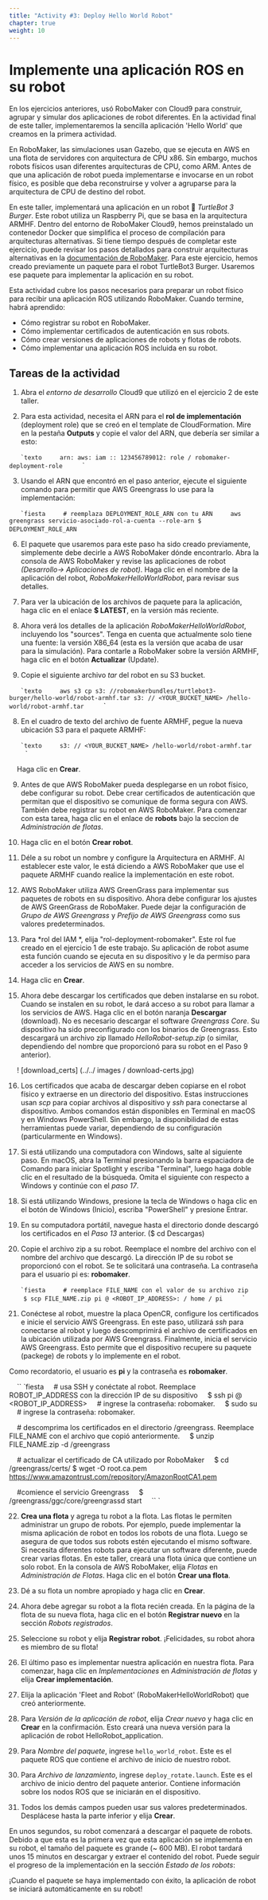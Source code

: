 ```yaml
---
title: "Activity #3: Deploy Hello World Robot"
chapter: true
weight: 10
---
```



# Implemente una aplicación ROS en su robot

En los ejercicios anteriores, usó RoboMaker con Cloud9 para construir, agrupar y simular dos aplicaciones de robot diferentes. En la actividad final de este taller, implementaremos la sencilla aplicación 'Hello World' que creamos en la primera actividad.

En RoboMaker, las simulaciones usan Gazebo, que se ejecuta en AWS en una flota de servidores con arquitectura de CPU x86. Sin embargo, muchos robots físicos usan diferentes arquitecturas de CPU, como ARM. Antes de que una aplicación de robot pueda implementarse e invocarse en un robot físico, es posible que deba reconstruirse y volver a agruparse para la arquitectura de CPU de destino del robot.

En este taller, implementará una aplicación en un robot 🤖 *TurtleBot 3 Burger*. Este robot utiliza un Raspberry Pi, que se basa en la arquitectura ARMHF. Dentro del entorno de RoboMaker Cloud9, hemos preinstalado un contenedor Docker que simplifica el proceso de compilación para arquitecturas alternativas. Si tiene tiempo después de completar este ejercicio, puede revisar los pasos detallados para construir arquitecturas alternativas en la [documentación de RoboMaker](https://docs.aws.amazon.com/robomaker/latest/dg/gs-deploy.html ). Para este ejercicio, hemos creado previamente un paquete para el robot TurtleBot3 Burger. Usaremos ese paquete para implementar la aplicación en su robot.

Esta actividad cubre los pasos necesarios para preparar un robot físico para recibir una aplicación ROS utilizando RoboMaker. Cuando termine, habrá aprendido:

* Cómo registrar su robot en RoboMaker.
* Cómo implementar certificados de autenticación en sus robots.
* Cómo crear versiones de aplicaciones de robots y flotas de robots.
* Cómo implementar una aplicación ROS incluida en su robot.

## Tareas de la actividad

1. Abra el *entorno de desarrollo* Cloud9 que utilizó en el ejercicio 2 de este taller.

2. Para esta actividad, necesita el ARN para el **rol de implementación** (deployment role) que se creó en el template de CloudFormation. Mire en la pestaña **Outputs** y copie el valor del ARN, que debería ser similar a esto:

    `` `texto
    arn: aws: iam :: 123456789012: role / robomaker-deployment-role
    `` `

3. Usando el ARN que encontró en el paso anterior, ejecute el siguiente comando para permitir que AWS Greengrass lo use para la implementación:

    `` `fiesta
    # reemplaza DEPLOYMENT_ROLE_ARN con tu ARN
    aws greengrass servicio-asociado-rol-a-cuenta --role-arn $ DEPLOYMENT_ROLE_ARN
    `` `

6. El paquete que usaremos para este paso ha sido creado previamente, simplemente debe decirle a AWS RoboMaker dónde encontrarlo. Abra la consola de AWS RoboMaker y revise las aplicaciones de robot *(Desarrollo-> Aplicaciones de robot)*. Haga clic en el nombre de la aplicación del robot, *RoboMakerHelloWorldRobot*, para revisar sus detalles.

7. Para ver la ubicación de los archivos de paquete para la aplicación, haga clic en el enlace **$ LATEST**, en la versión más reciente.

6. Ahora verá los detalles de la aplicación *RoboMakerHelloWorldRobot*, incluyendo los "sources". Tenga en cuenta que actualmente solo tiene una fuente: la versión X86_64 (esta es la versión que acaba de usar para la simulación). Para contarle a RoboMaker sobre la versión ARMHF, haga clic en el botón **Actualizar** (Update).

7. Copie el siguiente archivo *tar* del robot en su S3 bucket.

    `` `texto
    aws s3 cp s3: //robomakerbundles/turtlebot3-burger/hello-world/robot-armhf.tar s3: // <YOUR_BUCKET_NAME> /hello-world/robot-armhf.tar
    `` `

8. En el cuadro de texto del archivo de fuente ARMHF, pegue la nueva ubicación S3 para el paquete ARMHF:

    `` `texto
    s3: // <YOUR_BUCKET_NAME> /hello-world/robot-armhf.tar
    `` `

    Haga clic en **Crear**.

9. Antes de que AWS RoboMaker pueda desplegarse en un robot físico, debe configurar su robot. Debe crear certificados de autenticación que permitan que el dispositivo se comunique de forma segura con AWS. También debe registrar su robot en AWS RoboMaker. Para comenzar con esta tarea, haga clic en el enlace de **robots** bajo la seccion de *Administración de flotas*.

10. Haga clic en el botón **Crear robot**.

11. Déle a su robot un nombre y configure la Arquitectura en ARMHF. Al establecer este valor, le está diciendo a AWS RoboMaker que use el paquete ARMHF cuando realice la implementación en este robot.

12. AWS RoboMaker utiliza AWS GreenGrass para implementar sus paquetes de robots en su dispositivo. Ahora debe configurar los ajustes de AWS GreenGrass de RoboMaker. Puede dejar la configuración de *Grupo de AWS Greengrass* y *Prefijo de AWS Greengrass* como sus valores predeterminados.

13. Para *rol del IAM *, elija "rol-deployment-robomaker". Este rol fue creado en el ejercicio 1 de este trabajo. Su aplicación de robot asume esta función cuando se ejecuta en su dispositivo y le da permiso para acceder a los servicios de AWS en su nombre.

14. Haga clic en **Crear**.

15. Ahora debe descargar los certificados que deben instalarse en su robot. Cuando se instalen en su robot, le dará acceso a su robot para llamar a los servicios de AWS. Haga clic en el botón naranja **Descargar** (download). No es necesario descargar el software *Greengrass Core*. Su dispositivo ha sido preconfigurado con los binarios de Greengrass. Esto descargará un archivo zip llamado *HelloRobot-setup.zip* (o similar, dependiendo del nombre que proporcionó para su robot en el Paso 9 anterior).

    ! [download_certs] (../../ images / download-certs.jpg)

16. Los certificados que acaba de descargar deben copiarse en el robot físico y extraerse en un directorio del dispositivo. Estas instrucciones usan *scp* para copiar archivos al dispositivo y *ssh* para conectarse al dispositivo. Ambos comandos están disponibles en Terminal en macOS y en Windows PowerShell. Sin embargo, la disponibilidad de estas herramientas puede variar, dependiendo de su configuración (particularmente en Windows).

17. Si está utilizando una computadora con Windows, salte al siguiente paso. En macOS, abra la Terminal presionando la barra espaciadora de Comando para iniciar Spotlight y escriba "Terminal", luego haga doble clic en el resultado de la búsqueda. Omita el siguiente con respecto a Windows y continúe con el *paso 17*.

18. Si está utilizando Windows, presione la tecla de Windows o haga clic en el botón de Windows (Inicio), escriba "PowerShell" y presione Entrar.

19. En su computadora portátil, navegue hasta el directorio donde descargó los certificados en el *Paso 13* anterior. ($ cd Descargas)

20. Copie el archivo zip a su robot. Reemplace el nombre del archivo con el nombre del archivo que descargó. La dirección IP de su robot se proporcionó con el robot. Se te solicitará una contraseña. La contraseña para el usuario pi es: **robomaker**.

    `` `fiesta
    # reemplace FILE_NAME con el valor de su archivo zip
    $ scp FILE_NAME.zip pi @ <ROBOT_IP_ADDRESS>: / home / pi
    `` `

21. Conéctese al robot, muestre la placa OpenCR, configure los certificados e inicie el servicio AWS Greengrass. En este paso, utilizará *ssh* para conectarse al robot y luego descomprimirá el archivo de certificados en la ubicación utilizada por AWS Greengrass. Finalmente, inicia el servicio AWS Greengrass. Esto permite que el dispositivo recupere su paquete (packege) de robots y lo implemente en el robot. 

Como recordatorio, el usuario es **pi** y la contraseña es **robomaker**.

    `` `fiesta
    # usa SSH y conéctate al robot. Reemplace ROBOT_IP_ADDRESS con la dirección IP de su dispositivo
    $ ssh pi @ <ROBOT_IP_ADDRESS>
    # ingrese la contraseña: robomaker.
    $ sudo su
    # ingrese la contraseña: robomaker.

    # descomprima los certificados en el directorio /greengrass. Reemplace FILE_NAME con el archivo que copió anteriormente.
    $ unzip FILE_NAME.zip -d /greengrass

    # actualizar el certificado de CA utilizado por RoboMaker
    $ cd /greengrass/certs/
    $ wget -O root.ca.pem https://www.amazontrust.com/repository/AmazonRootCA1.pem

    #comience el servicio Greengrass
    $ /greengrass/ggc/core/greengrassd start 
    `` `

22. **Crea una flota** y agrega tu robot a la flota. Las flotas le permiten administrar un grupo de robots. Por ejemplo, puede implementar la misma aplicación de robot en todos los robots de una flota. Luego se asegura de que todos sus robots estén ejecutando el mismo software. Si necesita diferentes robots para ejecutar un software diferente, puede crear varias flotas. En este taller, creará una flota única que contiene un solo robot. En la consola de AWS RoboMaker, elija *Flotas* en *Administración de Flotas*. Haga clic en el botón **Crear una flota**.

23. Dé a su flota un nombre apropiado y haga clic en **Crear**.

24. Ahora debe agregar su robot a la flota recién creada. En la página de la flota de su nueva flota, haga clic en el botón **Registrar nuevo** en la sección *Robots registrados*.

25. Seleccione su robot y elija **Registrar robot**. ¡Felicidades, su robot ahora es miembro de su flota! 

26. El último paso es implementar nuestra aplicación en nuestra flota. Para comenzar, haga clic en *Implementaciones* en *Administración de flotas* y elija **Crear implementación**.

27. Elija la aplicación 'Fleet and Robot' (RoboMakerHelloWorldRobot) que creó anteriormente.

28. Para *Versión de la aplicación de robot*, elija *Crear nuevo* y haga clic en **Crear** en la confirmación. Esto creará una nueva versión para la aplicación de robot HelloRobot_application.

29. Para *Nombre del paquete*, ingrese `hello_world_robot`. Este es el paquete ROS que contiene el archivo de inicio de nuestro robot.

30. Para *Archivo de lanzamiento*, ingrese `deploy_rotate.launch`. Este es el archivo de inicio dentro del paquete anterior. Contiene información sobre los nodos ROS que se iniciarán en el dispositivo.

31. Todos los demás campos pueden usar sus valores predeterminados. Desplácese hasta la parte inferior y elija **Crear**.

En unos segundos, su robot comenzará a descargar el paquete de robots. Debido a que esta es la primera vez que esta aplicación se implementa en su robot, el tamaño del paquete es grande (~ 600 MB). El robot tardará unos 15 minutos en descargar y extraer el contenido del robot. Puede seguir el progreso de la implementación en la sección *Estado de los robots*:



¡Cuando el paquete se haya implementado con éxito, la aplicación de robot se iniciará automáticamente en su robot! 





